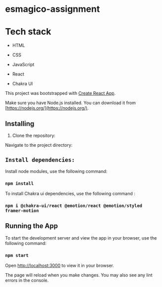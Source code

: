 # esmagico-assignment

# Tech stack

- HTML
  
- CSS

- JavaScript

- React

- Chakra UI

This project was bootstrapped with [Create React App](https://github.com/facebook/create-react-app).

Make sure you have Node.js installed. You can download it from [https://nodejs.org/](https://nodejs.org/).

## Installing

1. Clone the repository:
   
Navigate to the project directory:

## `Install dependencies:`

Install node modules, use the following command:

### `npm install`

To install Chakra ui dependencies, use the following command :

### `npm i @chakra-ui/react @emotion/react @emotion/styled framer-motion`

## Running the App

To start the development server and view the app in your browser, use the following command:

### `npm start`

Open [http://localhost:3000](http://localhost:3000) to view it in your browser.

The page will reload when you make changes.
You may also see any lint errors in the console.
